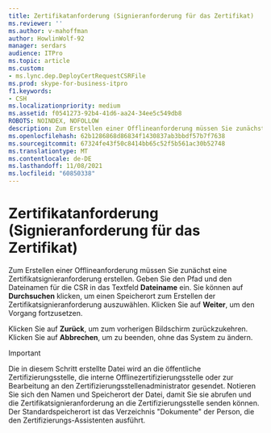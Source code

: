 ```yaml
---
title: Zertifikatanforderung (Signieranforderung für das Zertifikat)
ms.reviewer: ''
ms.author: v-mahoffman
author: HowlinWolf-92
manager: serdars
audience: ITPro
ms.topic: article
ms.custom:
- ms.lync.dep.DeployCertRequestCSRFile
ms.prod: skype-for-business-itpro
f1.keywords:
- CSH
ms.localizationpriority: medium
ms.assetid: f0541273-92b4-41d6-aa24-34ee5c549db8
ROBOTS: NOINDEX, NOFOLLOW
description: Zum Erstellen einer Offlineanforderung müssen Sie zunächst eine Zertifikatsignieranforderung erstellen. Geben Sie den Pfad und den Dateinamen für die CSR in das Textfeld Dateiname ein. Sie können auf Durchsuchen klicken, um einen Speicherort zum Erstellen der Zertifikatsignieranforderung auszuwählen. Klicken Sie auf Weiter, um den Vorgang fortzusetzen.
ms.openlocfilehash: 62b1286868d86834f1430837ab3bbdf57b7f7638
ms.sourcegitcommit: 67324fe43f50c8414bb65c52f5b561ac30b52748
ms.translationtype: MT
ms.contentlocale: de-DE
ms.lasthandoff: 11/08/2021
ms.locfileid: "60850338"
---
```

# <a name="certificate-request-certificate-signing-request"></a>Zertifikatanforderung (Signieranforderung für das Zertifikat)
 
Zum Erstellen einer Offlineanforderung müssen Sie zunächst eine Zertifikatsignieranforderung erstellen. Geben Sie den Pfad und den Dateinamen für die CSR in das Textfeld **Dateiname** ein. Sie können auf **Durchsuchen** klicken, um einen Speicherort zum Erstellen der Zertifikatsignieranforderung auszuwählen. Klicken Sie auf **Weiter**, um den Vorgang fortzusetzen.
  
Klicken Sie auf **Zurück**, um zum vorherigen Bildschirm zurückzukehren. Klicken Sie auf **Abbrechen**, um zu beenden, ohne das System zu ändern.
  
> [!IMPORTANT]
> Die in diesem Schritt erstellte Datei wird an die öffentliche Zertifizierungsstelle, die interne Offlinezertifizierungsstelle oder zur Bearbeitung an den Zertifizierungsstellenadministrator gesendet. Notieren Sie sich den Namen und Speicherort der Datei, damit Sie sie abrufen und die Zertifikatsignieranforderung an die Zertifizierungsstelle senden können. Der Standardspeicherort ist das Verzeichnis "Dokumente" der Person, die den Zertifizierungs-Assistenten ausführt. 
  

